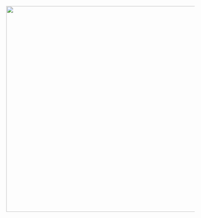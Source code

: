 <p style="display: flex; align-items: center;">
  <img src="https://i.ibb.co/qgv7Mtk/minecra33ft-title.webp" width="550px" />
</p>

